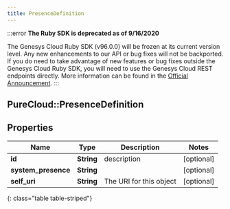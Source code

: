```yaml
---
title: PresenceDefinition
---
```


:::error
**The Ruby SDK is deprecated as of 9/16/2020**

The Genesys Cloud Ruby SDK (v96.0.0) will be frozen at its current version level. Any new enhancements to our API or bug fixes will not be backported. If you do need to take advantage of new features or bug fixes outside the Genesys Cloud Ruby SDK, you will need to use the Genesys Cloud REST endpoints directly. More information can be found in the [Official Announcement](https://developer.mypurecloud.com/forum/t/announcement-genesys-cloud-ruby-sdk-end-of-life/8850).
:::


## PureCloud::PresenceDefinition

## Properties

|Name | Type | Description | Notes|
|------------ | ------------- | ------------- | -------------|
| **id** | **String** | description | [optional] |
| **system_presence** | **String** |  | [optional] |
| **self_uri** | **String** | The URI for this object | [optional] |
{: class="table table-striped"}


